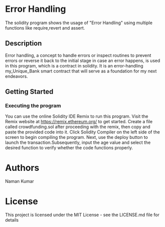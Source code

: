 # Error Handling
The solidity program shows the usage of "Error Handling" using multiple functions like require,revert and assert.
## Description
Error handling, a concept to handle errors or inspect routines to prevent errors or reverse it back to the initial stage in case an error happens, is used in this program, which is a contract in solidity.
It is an error-handling my_Unique_Bank smart contract that will serve as a foundation for my next endeavors.
## Getting Started
### Executing the program
You can use the online Solidity IDE Remix to run this program. Visit the Remix website at https://remix.ethereum.org/ to get started.
Create a file called crowdfunding.sol after proceeding with the remix, then copy and paste the provided code into it.
Click Solidity Compiler on the left side of the screen to begin compiling the program.
Next, use the deploy button to launch the transaction.Subsequently, input the age value and select the desired function to verify whether the code functions properly.
# Authors
Naman Kumar
# License
This project is licensed under the MIT License - see the LICENSE.md file for details
